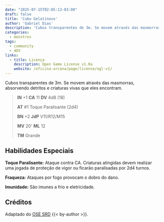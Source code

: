 ```yaml
---
date: "2025-07-15T02:05:13-03:00"
draft: false
title: 'Cubo Gelatinoso'
author: 'Gabriel Dias'
description: 'Cubos transparentes de 3m. Se movem através das masmorras, absorvendo detritos e criaturas vivas que eles encontram.'
categories:
  - monstros
tags:
  - community
  - 4DV
links:
  - title: Licença
    description: Open Game License v1.0a
    website: /oficina-arcana/page/license/ogl-v1/
---
```


Cubos transparentes de 3m. Se movem através das masmorras, absorvendo detritos e criaturas vivas que eles encontram.

> **IN** +1 **CA** 11 **DV** 4d8 (18)
>
> **AT** #1 Toque Paralisante (2d4)
>
> **BN** +2 **JdP** V11/R12/M15
>
> **MV** 20' **ML** 12
>
> **TM** Grande

## Habilidades Especiais

**Toque Paralisante:** Ataque contra CA. Criaturas atingidas devem realizar uma jogada de proteção de vigor ou ficarão paralisadas por 2d4 turnos.

**Fraqueza:** Ataques por fogo provocam o dobro do dano.

**Imunidade:** São imunes a frio e eletricidade.

## Créditos

Adaptado do [OSE SRD](https://ose-srd.netlify.app/) {{< by-author >}}.
